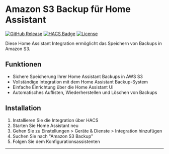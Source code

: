 # Amazon S3 Backup für Home Assistant

[![GitHub Release][releases-shield]][releases]
[![HACS Badge][hacs-shield]][hacs]
[![License][license-shield]](LICENSE)

Diese Home Assistant Integration ermöglicht das Speichern von Backups in Amazon S3.

## Funktionen

- Sichere Speicherung Ihrer Home Assistant Backups in AWS S3
- Vollständige Integration mit dem Home Assistant Backup-System
- Einfache Einrichtung über die Home Assistant UI
- Automatisches Auflisten, Wiederherstellen und Löschen von Backups

## Installation

1. Installieren Sie die Integration über HACS
2. Starten Sie Home Assistant neu
3. Gehen Sie zu Einstellungen > Geräte & Dienste > Integration hinzufügen
4. Suchen Sie nach "Amazon S3 Backup"
5. Folgen Sie dem Konfigurationsassistenten


***

[releases-shield]: https://img.shields.io/github/release/tobiaskuntzsch/AmazonWebServicesS3Backup.svg
[releases]: https://github.com/tobiaskuntzsch/AmazonWebServicesS3Backup/releases
[hacs-shield]: https://img.shields.io/badge/HACS-Custom-orange.svg
[hacs]: https://github.com/hacs/integration
[license-shield]: https://img.shields.io/github/license/tobiaskuntzsch/AmazonWebServicesS3Backup.svg

